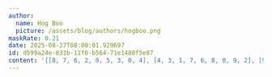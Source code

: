 ```yaml
---
author:
  name: Hog Boo
  picture: /assets/blog/authors/hogboo.png
maskRate: 0.21
date: 2025-08-27T08:00:01.929697
id: d599a24e-831b-11f0-b564-71e1480f5e87
content: '[[8, 7, 6, 2, 9, 5, 3, 0, 4], [4, 3, 1, 7, 6, 8, 0, 9, 2], [9, 2, 5, 0, 4, 3, 7, 6, 0], [5, 0, 9, 3, 7, 1, 0, 2, 0], [0, 6, 3, 0, 0, 4, 1, 5, 7], [7, 1, 8, 6, 5, 2, 4, 3, 9], [6, 5, 2, 4, 0, 7, 9, 8, 3], [3, 8, 7, 5, 2, 9, 6, 4, 1], [0, 0, 0, 0, 3, 6, 2, 0, 0]]'
---
```

